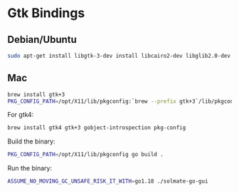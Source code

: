 # Gtk Bindings


## Debian/Ubuntu

```bash
sudo apt-get install libgtk-3-dev install libcairo2-dev libglib2.0-dev
```

## Mac

```bash
brew install gtk+3
PKG_CONFIG_PATH=/opt/X11/lib/pkgconfig:`brew --prefix gtk+3`/lib/pkgconfig go get -u -v github.com/gotk3/gotk3/gdk
```

For gtk4:

```bash
brew install gtk4 gtk+3 gobject-introspection pkg-config
```

Build the binary:

```bash
PKG_CONFIG_PATH=/opt/X11/lib/pkgconfig go build .
```

Run the binary:

```bash
ASSUME_NO_MOVING_GC_UNSAFE_RISK_IT_WITH=go1.18 ./solmate-go-gui
```
